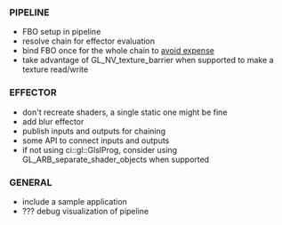
### PIPELINE
- FBO setup in pipeline
- resolve chain for effector evaluation
- bind FBO once for the whole chain to [avoid expense](http://www.gamedev.net/topic/568054-which-is-faster-binding-another-shader-program-or-another-fbo-diff-res/?view=findpost&p=4634924)
- take advantage of GL_NV_texture_barrier when supported to make a texture read/write

### EFFECTOR
- don't recreate shaders, a single static one might be fine
- add blur effector
- publish inputs and outputs for chaining
- some API to connect inputs and outputs
- if not using ci::gl::GlslProg, consider using GL_ARB_separate_shader_objects when supported

### GENERAL
- include a sample application
- ??? debug visualization of pipeline
